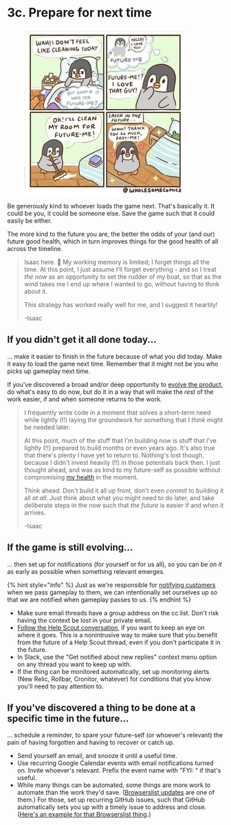 # 3c. Prepare for next time

<figure><img src="../../.gitbook/assets/93C6C181-9209-4421-A42E-CBA036C848F2.jpg" alt="" width="375"><figcaption></figcaption></figure>

Be generously kind to whoever loads the game next. That's basically it. It could be you, it could be someone else. Save the game such that it could easily be either.

The more kind to the future you are, the better the odds of your (and our) future good health, which in turn improves things for the good health of all across the timeline.

> Isaac here. :wave: My working memory is limited; I forget things all the time. At this point, I just assume I'll forget everything - and so I treat _the now_ as an opportunity to set the rudder of my boat, so that as the wind takes me I end up where I wanted to go, without having to think about it.
>
> This strategy has worked really well for me, and I suggest it heartily!
>
> -Isaac

## If you didn't get it all done today...

... make it easier to finish in the future because of what you did today. Make it easy to load the game next time. Remember that it might not be you who picks up gameplay next time.

If you've discovered a broad and/or deep opportunity to [evolve the product](3a-record.md), do what's easy to do now, but do it in a way that will make the _rest_ of the work easier, if and when someone returns to the work.

> I frequently write code in a moment that solves a short-term need while lightly (!!) laying the groundwork for something that I _think_ might be needed later.
>
> At this point, much of the stuff that I'm building now is stuff that I've lightly (!!) prepared to build months or even years ago. It's also true that there's plenty I have yet to return to. Nothing's lost though, because I didn't invest heavily (!!) in those potentials back then. I just thought ahead, and was as kind to my future-self as possible without compromising [my health](../../priorities.md) in the moment.
>
> Think ahead. Don't build it all up front, don't even _commit_ to building it all _at all_. Just think about what you might need to do later, and take deliberate steps in the now such that _the future_ is easier if and when it arrives.
>
> -Isaac

## If the game is still evolving...

... then set up for notifications (for yourself or for us all), so you can be _on it_ as early as possible when something relevant emerges.

{% hint style="info" %}
Just as we're responsible for [notifying customers](3b-push.md) when we pass gameplay to them, we can intentionally set ourselves up so that _we_ are notified when gameplay passes to us.
{% endhint %}

* Make sure email threads have a group address on the cc list. Don't risk having the context be lost in your private email.
* [Follow the Help Scout conversation](https://docs.helpscout.com/article/671-follow-a-conversation), if you want to keep an eye on where it goes. This is a nonintrusive way to make sure that you benefit from the future of a Help Scout thread, even if you don't participate it in the future.
* In Slack, use the "Get notified about new replies" context menu option on any thread you want to keep up with.
* If the thing can be monitored automatically, set up monitoring alerts (New Relic, Rollbar, Cronitor, whatever) for conditions that you know you'll need to pay attention to.

## If you've discovered a thing to be done at a specific time in the future...

... schedule a reminder, to spare your future-self (or whoever's relevant) the pain of having forgotten and having to recover or catch up.

* Send yourself an email, and snooze it until a useful time.
* Use recurring Google Calendar events with email notifications turned on. Invite whoever's relevant. Prefix the event name with "FYI: " if that's useful.
* While many things can be automated, some things are more work to automate than the work they'd save. ([Browserslist updates](https://github.com/browserslist/update-db/blob/a727d276a0a0f0b6a8432221a6014dc524502ad1/README.md#why-you-need-to-call-it-regularly) are one of them.) For those, set up recurring GitHub issues, such that GitHub automatically sets you up with a timely issue to address and close. ([Here's an example for that Browserslist thing](https://gist.github.com/isaacbowen/4ed1cf0ea46375d51255a6a8d5714269).)
